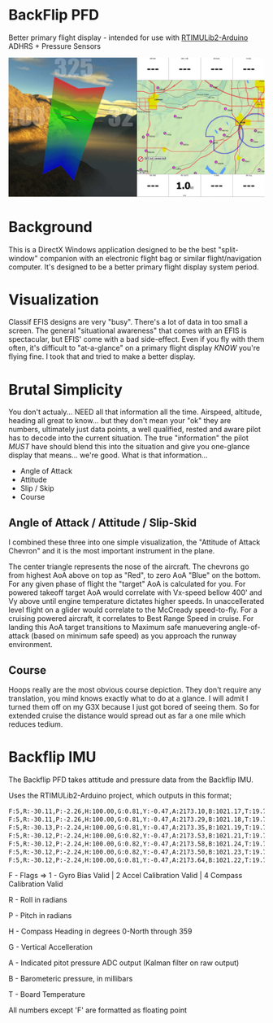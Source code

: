 # BackFlip PFD
Better primary flight display - intended for use with [RTIMULib2-Arduino](https://github.com/avpripri/RTIMULib2)
 ADHRS + Pressure Sensors

![backflip](https://github.com/avpripri/avpripri/blob/master/resources/betterflight2.jpg)

# Background
This is a DirectX Windows application designed to be the best "split-window" companion with an electronic flight bag or similar flight/navigation computer.   It's designed to be a better primary flight display system period.

# Visualization

Classif EFIS designs are very "busy".  There's a lot of data in too small a screen.  The general "situational awareness" that comes with an EFIS is spectacular, but EFIS' come with a bad side-effect.  Even if you fly with them often, it's difficult to "at-a-glance" on a primary flight display _KNOW_ you're flying fine.  I took that and tried to make a better display.

# Brutal Simplicity

You don't actualy... NEED all that information all the time.  Airspeed, altitude, heading all great to know... but they don't mean your "ok" they are numbers, ultimately just data points, a well qualified, rested and  aware pilot has to decode into the current situation.  The true "information" the pilot _MUST_ have should blend this into the situation and give you one-glance display that means... we're good.  What is that information...

* Angle of Attack
* Attitude
* Slip / Skip
* Course

## Angle of Attack / Attitude / Slip-Skid

I combined these three into one simple visualization, the "Attitude of Attack Chevron"  and it is the most important instrument in the plane.

The center triangle represents the nose of the aircraft.  The chevrons go from highest AoA above on top as "Red", to zero AoA "Blue" on the bottom.  For any given phase of flight the "target" AoA is calculated for you.  For powered takeoff target AoA would correlate with Vx-speed bellow 400' and Vy above until engine temperature dictates higher speeds.  In unaccellerated level flight on a glider would correlate to the McCready speed-to-fly.  For a cruising powered aircraft, it correlates to Best Range Speed in cruise.  For landing this AoA target transitions to Maximum safe manuevering angle-of-attack (based on minimum safe speed) as you approach the runway environment.

## Course

Hoops really are the most obvious course depiction.  They don't require any translation, you mind knows exactly what to do at a glance.  I will admit I turned them off on my G3X because I just got bored of seeing them.  So for extended cruise the distance would spread out as far a one mile which reduces tedium.

# Backflip IMU

The Backflip PFD takes attitude and pressure data from the Backflip IMU. 

Uses the RTIMULib2-Arduino project, which outputs in this format;

```F:5,R:-30.11,P:-2.25,H:100.00,G:0.81,Y:-0.47,A:2173.24,B:1021.16,T:19.72
F:5,R:-30.11,P:-2.26,H:100.00,G:0.81,Y:-0.47,A:2173.10,B:1021.17,T:19.72
F:5,R:-30.11,P:-2.26,H:100.00,G:0.81,Y:-0.47,A:2173.29,B:1021.18,T:19.72
F:5,R:-30.13,P:-2.24,H:100.00,G:0.81,Y:-0.47,A:2173.35,B:1021.19,T:19.72
F:5,R:-30.12,P:-2.24,H:100.00,G:0.82,Y:-0.47,A:2173.53,B:1021.21,T:19.73
F:5,R:-30.12,P:-2.24,H:100.00,G:0.82,Y:-0.47,A:2173.58,B:1021.24,T:19.74
F:5,R:-30.12,P:-2.24,H:100.00,G:0.82,Y:-0.47,A:2173.50,B:1021.23,T:19.73
F:5,R:-30.12,P:-2.24,H:100.00,G:0.81,Y:-0.47,A:2173.64,B:1021.22,T:19.73
```

F - Flags => 1 - Gyro Bias Valid | 2 Accel Calibration Valid | 4 Compass Calibration Valid

R - Roll in radians

P - Pitch in radians

H - Compass Heading in degrees 0-North through 359

G - Vertical Accelleration

A - Indicated pitot pressure ADC output (Kalman filter on raw output)

B - Barometeric pressure, in millibars

T - Board Temperature


All numbers except 'F' are formatted as floating point
